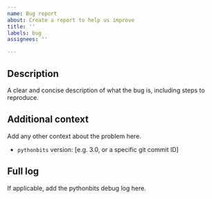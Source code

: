 ```yaml
---
name: Bug report
about: Create a report to help us improve
title: ''
labels: bug
assignees: ''

---
```


## **Description**
A clear and concise description of what the bug is, including steps to reproduce.

## **Additional context**
Add any other context about the problem here.
 - `pythonbits` version: [e.g. 3.0, or a specific git commit ID]

## **Full log**
If applicable, add the pythonbits debug log here.
